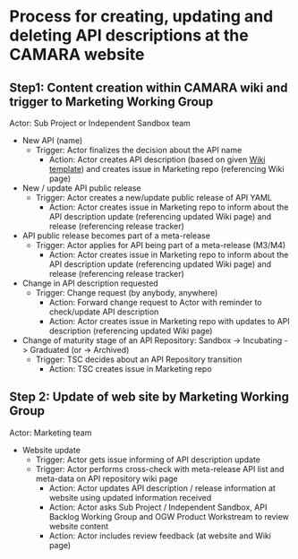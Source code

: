 # Process for creating, updating and deleting API descriptions at the CAMARA website

## Step1: Content creation within CAMARA wiki and trigger to Marketing Working Group
Actor: Sub Project or Independent Sandbox team

- New API (name)
  - Trigger: Actor finalizes the decision about the API name
    - Action: Actor creates API description (based on given [Wiki template](https://lf-camaraproject.atlassian.net/wiki/spaces/CAM/pages/110854523/API+NAME+API+description)) and creates issue in Marketing repo (referencing Wiki page)
- New / update API public release
  - Trigger: Actor creates a new/update public release of API YAML
    - Action: Actor creates issue in Marketing repo to inform about the API description update (referencing updated Wiki page) and release (referencing release tracker)
- API public release becomes part of a meta-release
  - Trigger: Actor applies for API being part of a meta-release (M3/M4)
    - Action: Actor creates issue in Marketing repo to inform about the API description update (referencing updated Wiki page) and release (referencing release tracker)
- Change in API description requested
  - Trigger: Change request (by anybody, anywhere)
    - Action: Forward change request to Actor with reminder to check/update API description
    - Action: Actor creates issue in Marketing repo with updates to API description (referencing updated Wiki page)
- Change of maturity stage of an API Repository: Sandbox -> Incubating -> Graduated (or -> Archived)
  - Trigger: TSC decides about an API Repository transition
    - Action: TSC creates issue in Marketing repo

## Step 2: Update of web site by Marketing Working Group
Actor: Marketing team

- Website update
  - Trigger: Actor gets issue informing of API description update
  - Trigger: Actor performs cross-check with meta-release API list and meta-data on API repository wiki page
    - Action: Actor updates API description / release information at website using updated information received
    - Action: Actor asks Sub Project / Independent Sandbox, API Backlog Working Group and OGW Product Workstream to review website content
    - Action: Actor includes review feedback (at website and Wiki page)
